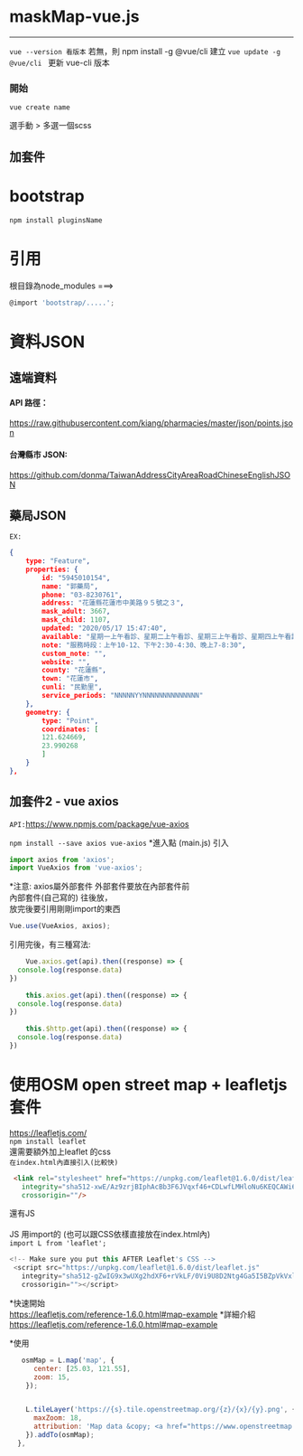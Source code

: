 # maskMap-vue.js
---------------------------------
`vue --version 看版本`
若無，則  npm install -g @vue/cli 建立
`vue update -g @vue/cli ` 更新 vue-cli 版本

### 開始
`vue create name`

選手動 > 多選一個scss

## 加套件
# bootstrap
`npm install pluginsName`

# 引用
根目錄為node_modules
===> 
```js
@import 'bootstrap/.....';  
```
# 資料JSON


## 遠端資料
#### API 路徑：

<a href="https://raw.githubusercontent.com/kiang/pharmacies/master/json/points.json">https://raw.githubusercontent.com/kiang/pharmacies/master/json/points.json</a>
#### 台灣縣市 JSON: 
<a href="https://github.com/donma/TaiwanAddressCityAreaRoadChineseEnglishJSON">https://github.com/donma/TaiwanAddressCityAreaRoadChineseEnglishJSON</a>

## 藥局JSON
`EX:`
```json
{
    type: "Feature",
    properties: {
        id: "5945010154",
        name: "郭藥局",
        phone: "03-8230761",
        address: "花蓮縣花蓮市中美路９５號之３",
        mask_adult: 3667,
        mask_child: 1107,
        updated: "2020/05/17 15:47:40",
        available: "星期一上午看診、星期二上午看診、星期三上午看診、星期四上午看診、星期五上午看診、星期六上午休診、星期日上午休診、星期一下午看診、星期二下午看診、星期三下午看診、星期四下午看診、星期五下午看診、星期六下午看診、星期日下午看診、星期一晚上看診、星期二晚上看診、星期三晚上看診、星期四晚上看診、星期五晚上看診、星期六晚上看診、星期日晚上看診",
        note: "服務時段：上午10-12、下午2:30-4:30、晚上7-8:30",
        custom_note: "",
        website: "",
        county: "花蓮縣",
        town: "花蓮市",
        cunli: "民勤里",
        service_periods: "NNNNNYYNNNNNNNNNNNNNN"
    },
    geometry: {
        type: "Point",
        coordinates: [
        121.624669,
        23.990268
        ]
    }
},
```

## 加套件2 - vue axios
`API:`<a href="https://www.npmjs.com/package/vue-axios">https://www.npmjs.com/package/vue-axios</a>

`npm install --save axios vue-axios`
*進入點 (main.js) 引入<br>
```js
import axios from 'axios';
import VueAxios from 'vue-axios';
```

*注意: axios屬外部套件 外部套件要放在內部套件前<br>
內部套件(自己寫的) 往後放，<br>
放完後要引用剛剛import的東西<br>

```js 
Vue.use(VueAxios, axios);
```

引用完後，有三種寫法:
```js
    Vue.axios.get(api).then((response) => {
  console.log(response.data)
})
 
    this.axios.get(api).then((response) => {
  console.log(response.data)
})
 
    this.$http.get(api).then((response) => {
  console.log(response.data)
})
```
# 使用OSM open street map + leafletjs 套件

<a>https://leafletjs.com/</a><br>
`npm install leaflet`<br>
還需要額外加上leaflet 的css <br>
`在index.html內直接引入(比較快)`
```html
 <link rel="stylesheet" href="https://unpkg.com/leaflet@1.6.0/dist/leaflet.css"
   integrity="sha512-xwE/Az9zrjBIphAcBb3F6JVqxf46+CDLwfLMHloNu6KEQCAWi6HcDUbeOfBIptF7tcCzusKFjFw2yuvEpDL9wQ=="
   crossorigin=""/>
```
還有JS<br>
<br>
JS 用import的 (也可以跟CSS依樣直接放在index.html內)<br>
`import L from 'leaflet';`<br>
```js
<!-- Make sure you put this AFTER Leaflet's CSS -->
 <script src="https://unpkg.com/leaflet@1.6.0/dist/leaflet.js"
   integrity="sha512-gZwIG9x3wUXg2hdXF6+rVkLF/0Vi9U8D2Ntg4Ga5I5BZpVkVxlJWbSQtXPSiUTtC0TjtGOmxa1AJPuV0CPthew=="
   crossorigin=""></script>
```

*快速開始<br>
<a href="https://leafletjs.com/reference-1.6.0.html#map-example">https://leafletjs.com/reference-1.6.0.html#map-example</a>
*詳細介紹<br>
<a href="https://leafletjs.com/reference-1.6.0.html#map-example">https://leafletjs.com/reference-1.6.0.html#map-example</a>

*使用
```js
   osmMap = L.map('map', {
      center: [25.03, 121.55],
      zoom: 15,
    });


    L.tileLayer('https://{s}.tile.openstreetmap.org/{z}/{x}/{y}.png', {
      maxZoom: 18,
      attribution: 'Map data &copy; <a href="https://www.openstreetmap.org/">OpenStreetMap</a> contributors, <a href="https://creativecommons.org/licenses/by-sa/2.0/">CC-BY-SA</a>',
    }).addTo(osmMap);
  },
```


